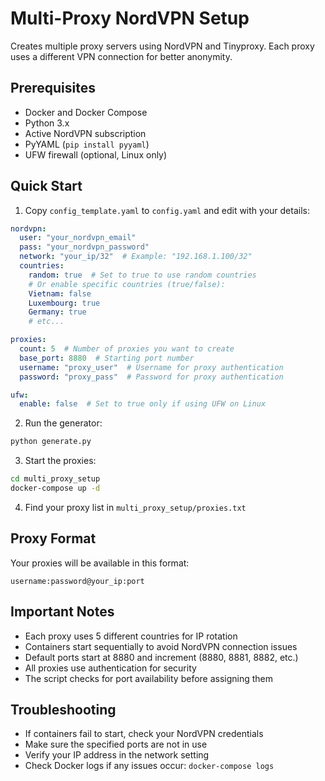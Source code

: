 # Multi-Proxy NordVPN Setup

Creates multiple proxy servers using NordVPN and Tinyproxy. Each proxy uses a different VPN connection for better anonymity.

## Prerequisites
- Docker and Docker Compose
- Python 3.x
- Active NordVPN subscription
- PyYAML (`pip install pyyaml`)
- UFW firewall (optional, Linux only)

## Quick Start

1. Copy `config_template.yaml` to `config.yaml` and edit with your details:
```yaml
nordvpn:
  user: "your_nordvpn_email"
  pass: "your_nordvpn_password"
  network: "your_ip/32"  # Example: "192.168.1.100/32"
  countries:
    random: true  # Set to true to use random countries
    # Or enable specific countries (true/false):
    Vietnam: false
    Luxembourg: true
    Germany: true
    # etc...

proxies:
  count: 5  # Number of proxies you want to create
  base_port: 8880  # Starting port number
  username: "proxy_user"  # Username for proxy authentication
  password: "proxy_pass"  # Password for proxy authentication

ufw:
  enable: false  # Set to true only if using UFW on Linux
```

2. Run the generator:
```bash
python generate.py
```

3. Start the proxies:
```bash
cd multi_proxy_setup
docker-compose up -d
```

4. Find your proxy list in `multi_proxy_setup/proxies.txt`

## Proxy Format
Your proxies will be available in this format:
```
username:password@your_ip:port
```

## Important Notes
- Each proxy uses 5 different countries for IP rotation
- Containers start sequentially to avoid NordVPN connection issues
- Default ports start at 8880 and increment (8880, 8881, 8882, etc.)
- All proxies use authentication for security
- The script checks for port availability before assigning them

## Troubleshooting
- If containers fail to start, check your NordVPN credentials
- Make sure the specified ports are not in use
- Verify your IP address in the network setting
- Check Docker logs if any issues occur: `docker-compose logs`
